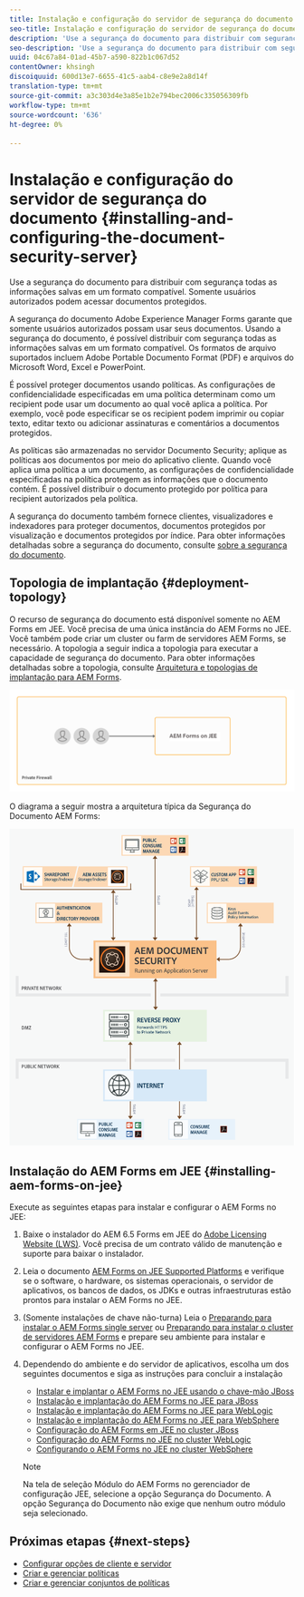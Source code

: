 ```yaml
---
title: Instalação e configuração do servidor de segurança do documento
seo-title: Instalação e configuração do servidor de segurança do documento
description: 'Use a segurança do documento para distribuir com segurança todas as informações salvas em um formato compatível. Somente usuários autorizados podem acessar documentos protegidos. '
seo-description: 'Use a segurança do documento para distribuir com segurança todas as informações salvas em um formato compatível. Somente usuários autorizados podem acessar documentos protegidos. '
uuid: 04c67a84-01ad-45b7-a590-822b1c067d52
contentOwner: khsingh
discoiquuid: 600d13e7-6655-41c5-aab4-c8e9e2a8d14f
translation-type: tm+mt
source-git-commit: a3c303d4e3a85e1b2e794bec2006c335056309fb
workflow-type: tm+mt
source-wordcount: '636'
ht-degree: 0%

---
```



# Instalação e configuração do servidor de segurança do documento {#installing-and-configuring-the-document-security-server}

Use a segurança do documento para distribuir com segurança todas as informações salvas em um formato compatível. Somente usuários autorizados podem acessar documentos protegidos.

A segurança do documento Adobe Experience Manager Forms garante que somente usuários autorizados possam usar seus documentos. Usando a segurança do documento, é possível distribuir com segurança todas as informações salvas em um formato compatível. Os formatos de arquivo suportados incluem Adobe Portable Documento Format (PDF) e arquivos do Microsoft Word, Excel e PowerPoint.

É possível proteger documentos usando políticas. As configurações de confidencialidade especificadas em uma política determinam como um recipient pode usar um documento ao qual você aplica a política. Por exemplo, você pode especificar se os recipient podem imprimir ou copiar texto, editar texto ou adicionar assinaturas e comentários a documentos protegidos.

As políticas são armazenadas no servidor Documento Security; aplique as políticas aos documentos por meio do aplicativo cliente. Quando você aplica uma política a um documento, as configurações de confidencialidade especificadas na política protegem as informações que o documento contém. É possível distribuir o documento protegido por política para recipient autorizados pela política.

A segurança do documento também fornece clientes, visualizadores e indexadores para proteger documentos, documentos protegidos por visualização e documentos protegidos por índice. Para obter informações detalhadas sobre a segurança do documento, consulte [sobre a segurança do documento](/help/forms/using/admin-help/document-security.md).

## Topologia de implantação {#deployment-topology}

O recurso de segurança do documento está disponível somente no AEM Forms em JEE. Você precisa de uma única instância do AEM Forms no JEE. Você também pode criar um cluster ou farm de servidores AEM Forms, se necessário. A topologia a seguir indica a topologia para executar a capacidade de segurança do documento. Para obter informações detalhadas sobre a topologia, consulte [Arquitetura e topologias de implantação para AEM Forms](aem-forms-architecture-deployment.md).

<!--fix above link-->

![](do-not-localize/document-security-server_topology.png)

O diagrama a seguir mostra a arquitetura típica da Segurança do Documento AEM Forms:

![](do-not-localize/document-security-typical-environment.png)

## Instalação do AEM Forms em JEE {#installing-aem-forms-on-jee}

Execute as seguintes etapas para instalar e configurar o AEM Forms no JEE:

1. Baixe o instalador do AEM 6.5 Forms em JEE do [Adobe Licensing Website (LWS)](https://licensing.adobe.com/). Você precisa de um contrato válido de manutenção e suporte para baixar o instalador.
1. Leia o documento [AEM Forms on JEE Supported Platforms](/help/forms/using/aem-forms-jee-supported-platforms.md) e verifique se o software, o hardware, os sistemas operacionais, o servidor de aplicativos, os bancos de dados, os JDKs e outras infraestruturas estão prontos para instalar o AEM Forms no JEE.
1. (Somente instalações de chave não-turna) Leia o [Preparando para instalar o AEM Forms single server](https://www.adobe.com/go/learn_aemforms_prepareInstallsingle_64) ou [Preparando para instalar o cluster de servidores AEM Forms](https://www.adobe.com/go/learn_aemforms_prepareInstallcluster_64) e prepare seu ambiente para instalar e configurar o AEM Forms no JEE.
1. Dependendo do ambiente e do servidor de aplicativos, escolha um dos seguintes documentos e siga as instruções para concluir a instalação

   * [Instalar e implantar o AEM Forms no JEE usando o chave-mão JBoss](https://www.adobe.com/go/learn_aemforms_installTurnkey_64)
   * [Instalação e implantação do AEM Forms no JEE para JBoss](https://www.adobe.com/go/learn_aemforms_installJBoss_64)
   * [Instalação e implantação do AEM Forms no JEE para WebLogic](https://www.adobe.com/go/learn_aemforms_installWebLogic_64)
   * [Instalação e implantação do AEM Forms no JEE para WebSphere](https://www.adobe.com/go/learn_aemforms_installWebSphere_64)
   * [Configuração do AEM Forms em JEE no cluster JBoss](https://www.adobe.com/go/learn_aemforms_clusterJBoss_64)
   * [Configuração do AEM Forms no JEE no cluster WebLogic](https://www.adobe.com/go/learn_aemforms_clusterWebLogic_64)
   * [Configurando o AEM Forms no JEE no cluster WebSphere](https://www.adobe.com/go/learn_aemforms_clusterWebSphere_64)

   >[!NOTE]
   >
   >Na tela de seleção Módulo do AEM Forms no gerenciador de configuração JEE, selecione a opção Segurança do Documento. A opção Segurança do Documento não exige que nenhum outro módulo seja selecionado.

## Próximas etapas {#next-steps}

* [Configurar opções de cliente e servidor](/help/forms/using/admin-help/configuring-client-server-options.md)
* [Criar e gerenciar políticas](/help/forms/using/admin-help/creating-policies.md)
* [Criar e gerenciar conjuntos de políticas](/help/forms/using/admin-help/creating-policy-sets.md)
